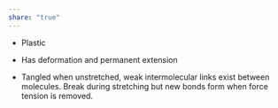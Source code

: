 ```yaml
---
share: "true"
---
```

- Plastic
- Has deformation and permanent extension

- Tangled when unstretched, weak intermolecular links exist between molecules. Break during stretching but new bonds form when force tension is removed.